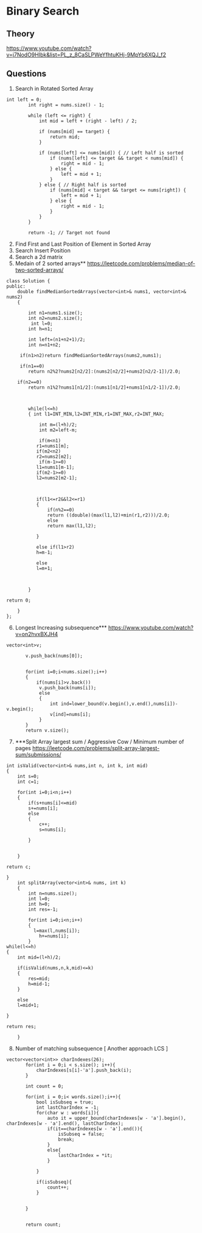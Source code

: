 # Binary Search

## Theory
https://www.youtube.com/watch?v=j7NodO9HIbk&list=PL_z_8CaSLPWeYfhtuKHj-9MpYb6XQJ_f2

## Questions

1.  Search in Rotated Sorted Array
```
int left = 0;
        int right = nums.size() - 1;
        
        while (left <= right) {
            int mid = left + (right - left) / 2;
            
            if (nums[mid] == target) {
                return mid;
            }
            
            if (nums[left] <= nums[mid]) { // Left half is sorted
                if (nums[left] <= target && target < nums[mid]) {
                    right = mid - 1;
                } else {
                    left = mid + 1;
                }
            } else { // Right half is sorted
                if (nums[mid] < target && target <= nums[right]) {
                    left = mid + 1;
                } else {
                    right = mid - 1;
                }
            }
        }
        
        return -1; // Target not found
```
2. Find First and Last Position of Element in Sorted Array
3. Search Insert Position
4. Search a 2d matrix
5. Medain of 2 sorted arrays** https://leetcode.com/problems/median-of-two-sorted-arrays/

```
class Solution {
public:
    double findMedianSortedArrays(vector<int>& nums1, vector<int>& nums2) 
    {
       
        int n1=nums1.size();
        int n2=nums2.size();
         int l=0;
        int h=n1;

        int left=(n1+n2+1)/2;
        int n=n1+n2;
        
     if(n1>n2)return findMedianSortedArrays(nums2,nums1);

     if(n1==0)
        return n2%2?nums2[n2/2]:(nums2[n2/2]+nums2[n2/2-1])/2.0;
    
    if(n2==0)
        return n1%2?nums1[n1/2]:(nums1[n1/2]+nums1[n1/2-1])/2.0;

       

        while(l<=h)
        { int l1=INT_MIN,l2=INT_MIN,r1=INT_MAX,r2=INT_MAX;

            int m=(l+h)/2;
            int m2=left-m;

            if(m<n1)
           r1=nums1[m];
           if(m2<n2)
           r2=nums2[m2];
            if(m-1>=0)
           l1=nums1[m-1];
           if(m2-1>=0)
           l2=nums2[m2-1];

          
           
           if(l1<=r2&&l2<=r1)
           {
               if(n%2==0)
               return ((double)(max(l1,l2)+min(r1,r2)))/2.0;
               else
               return max(l1,l2);

           }

           else if(l1>r2)
           h=m-1;

           else
           l=m+1;


            
        }

return 0;
        
    }
};
```

6. Longest Increasing subsequence*** https://www.youtube.com/watch?v=on2hvxBXJH4
 ```
 vector<int>v;

        v.push_back(nums[0]);


        for(int i=0;i<nums.size();i++)
        {
            if(nums[i]>v.back())
             v.push_back(nums[i]);
             else
             {
                 int ind=lower_bound(v.begin(),v.end(),nums[i])-v.begin();
                 v[ind]=nums[i];
             }
        }
        return v.size();
```

7. ***Split Array largest sum / Aggressive Cow / Minimum number of pages https://leetcode.com/problems/split-array-largest-sum/submissions/ 

```
int isValid(vector<int>& nums,int n, int k, int mid)
{
    int s=0;
    int c=1;

    for(int i=0;i<n;i++)
    {
        if(s+nums[i]<=mid)
        s+=nums[i];
        else
        {
            c++;
            s=nums[i];

        }

    
    }

return c;

}
    int splitArray(vector<int>& nums, int k) 
    {
        int n=nums.size();
        int l=0;
        int h=0;
        int res=-1;

        for(int i=0;i<n;i++)
        {
          l=max(l,nums[i]);
            h+=nums[i];
        }
while(l<=h)
{
    int mid=(l+h)/2;

    if(isValid(nums,n,k,mid)<=k)
    {
        res=mid;
        h=mid-1;
    }

    else
    l=mid+1;

}

return res;
        
    }
```
8. Number of matching subsequence [ Another approach LCS ]
 ```
vector<vector<int>> charIndexes(26);
        for(int i = 0;i < s.size(); i++){
            charIndexes[s[i]-'a'].push_back(i);
        }
        
        int count = 0;
        
        for(int i = 0;i< words.size();i++){
            bool isSubseq = true;
            int lastCharIndex = -1;
            for(char w : words[i]){
                auto it = upper_bound(charIndexes[w - 'a'].begin(), charIndexes[w - 'a'].end(), lastCharIndex);
                if(it==charIndexes[w - 'a'].end()){
                    isSubseq = false;
                    break;
                }
                else{
                    lastCharIndex = *it;
                }
                
            }
            
            if(isSubseq){
                count++;
            }
            
            
        }
        
        
        return count;
```
